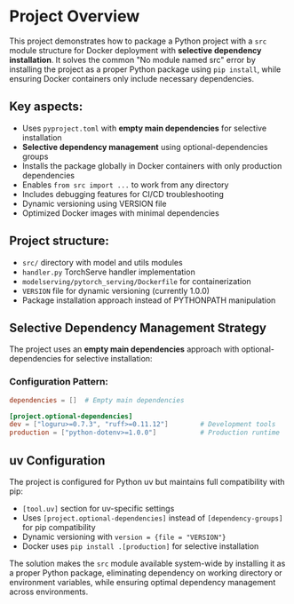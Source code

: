 # Project Overview

This project demonstrates how to package a Python project with a `src` module structure for Docker deployment with **selective dependency installation**. It solves the common "No module named src" error by installing the project as a proper Python package using `pip install`, while ensuring Docker containers only include necessary dependencies.

## Key aspects:
- Uses `pyproject.toml` with **empty main dependencies** for selective installation
- **Selective dependency management** using optional-dependencies groups
- Installs the package globally in Docker containers with only production dependencies
- Enables `from src import ...` to work from any directory
- Includes debugging features for CI/CD troubleshooting
- Dynamic versioning using VERSION file
- Optimized Docker images with minimal dependencies

## Project structure:
- `src/` directory with model and utils modules
- `handler.py` TorchServe handler implementation
- `modelserving/pytorch_serving/Dockerfile` for containerization
- `VERSION` file for dynamic versioning (currently 1.0.0)
- Package installation approach instead of PYTHONPATH manipulation

## Selective Dependency Management Strategy

The project uses an **empty main dependencies** approach with optional-dependencies for selective installation:

### Configuration Pattern:
```toml
dependencies = []  # Empty main dependencies

[project.optional-dependencies]
dev = ["loguru>=0.7.3", "ruff>=0.11.12"]        # Development tools
production = ["python-dotenv>=1.0.0"]           # Production runtime
```


## uv Configuration
The project is configured for Python uv but maintains full compatibility with pip:
- `[tool.uv]` section for uv-specific settings
- Uses `[project.optional-dependencies]` instead of `[dependency-groups]` for pip compatibility
- Dynamic versioning with `version = {file = "VERSION"}`
- Docker uses `pip install .[production]` for selective installation

The solution makes the `src` module available system-wide by installing it as a proper Python package, eliminating dependency on working directory or environment variables, while ensuring optimal dependency management across environments.